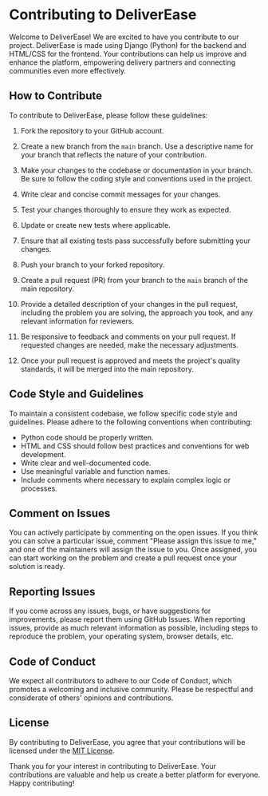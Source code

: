 # Contributing to DeliverEase

Welcome to DeliverEase! We are excited to have you contribute to our project. DeliverEase is made using Django (Python) for the backend and HTML/CSS for the frontend. Your contributions can help us improve and enhance the platform, empowering delivery partners and connecting communities even more effectively.

## How to Contribute

To contribute to DeliverEase, please follow these guidelines:

1. Fork the repository to your GitHub account.

2. Create a new branch from the `main` branch. Use a descriptive name for your branch that reflects the nature of your contribution.

3. Make your changes to the codebase or documentation in your branch. Be sure to follow the coding style and conventions used in the project.

4. Write clear and concise commit messages for your changes.

5. Test your changes thoroughly to ensure they work as expected.

6. Update or create new tests where applicable.

7. Ensure that all existing tests pass successfully before submitting your changes.

8. Push your branch to your forked repository.

9. Create a pull request (PR) from your branch to the `main` branch of the main repository.

10. Provide a detailed description of your changes in the pull request, including the problem you are solving, the approach you took, and any relevant information for reviewers.

11. Be responsive to feedback and comments on your pull request. If requested changes are needed, make the necessary adjustments.

12. Once your pull request is approved and meets the project's quality standards, it will be merged into the main repository.

## Code Style and Guidelines

To maintain a consistent codebase, we follow specific code style and guidelines. Please adhere to the following conventions when contributing:

- Python code should be properly written.
- HTML and CSS should follow best practices and conventions for web development.
- Write clear and well-documented code.
- Use meaningful variable and function names.
- Include comments where necessary to explain complex logic or processes.

## Comment on Issues

You can actively participate by commenting on the open issues. If you think you can solve a particular issue, comment "Please assign this issue to me," and one of the maintainers will assign the issue to you. Once assigned, you can start working on the problem and create a pull request once your solution is ready.

## Reporting Issues

If you come across any issues, bugs, or have suggestions for improvements, please report them using GitHub Issues. When reporting issues, provide as much relevant information as possible, including steps to reproduce the problem, your operating system, browser details, etc.

## Code of Conduct

We expect all contributors to adhere to our Code of Conduct, which promotes a welcoming and inclusive community. Please be respectful and considerate of others' opinions and contributions.

## License

By contributing to DeliverEase, you agree that your contributions will be licensed under the [MIT License](https://opensource.org/licenses/MIT).

Thank you for your interest in contributing to DeliverEase. Your contributions are valuable and help us create a better platform for everyone. Happy contributing!
